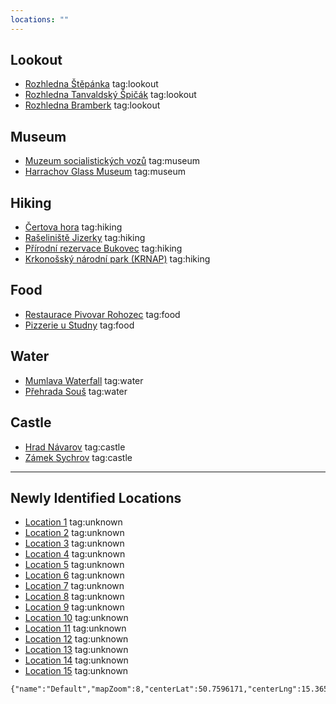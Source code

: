 ```yaml
---
locations: ""
---
```

## Lookout
- [Rozhledna Štěpánka](geo:50.734,15.390) tag:lookout
- [Rozhledna Tanvaldský Špičák](geo:50.740,15.287) tag:lookout
- [Rozhledna Bramberk](geo:50.762,15.191) tag:lookout

## Museum
- [Muzeum socialistických vozů](geo:50.728,15.371) tag:museum
- [Harrachov Glass Museum](geo:50.772,15.428) tag:museum

## Hiking
- [Čertova hora](geo:50.739,15.456) tag:hiking
- [Rašeliniště Jizerky](geo:50.847,15.303) tag:hiking
- [Přírodní rezervace Bukovec](geo:50.841,15.353) tag:hiking
- [Krkonošský národní park (KRNAP)](geo:50.733,15.531) tag:hiking

## Food
- [Restaurace Pivovar Rohozec](geo:50.627,15.134) tag:food
- [Pizzerie u Studny](geo:50.733,15.314) tag:food

## Water
- [Mumlava Waterfall](geo:50.782,15.445) tag:water
- [Přehrada Souš](geo:50.811,15.339) tag:water

## Castle
- [Hrad Návarov](geo:50.686,15.340) tag:castle
- [Zámek Sychrov](geo:50.628,15.080) tag:castle

---

## Newly Identified Locations
- [Location 1](geo:50.7569761,15.3586861) tag:unknown
- [Location 2](geo:50.7706547,15.4532308) tag:unknown
- [Location 3](geo:50.7399422,15.3454031) tag:unknown
- [Location 4](geo:50.7304342,15.3058503) tag:unknown
- [Location 5](geo:50.7622558,15.4307222) tag:unknown
- [Location 6](geo:50.8275228,15.3284925) tag:unknown
- [Location 7](geo:50.7595289,15.2949572) tag:unknown
- [Location 8](geo:50.7456383,15.2899656) tag:unknown
- [Location 9](geo:50.7398036,15.2501703) tag:unknown
- [Location 10](geo:50.7712356,15.3935147) tag:unknown
- [Location 11](geo:50.7721042,15.4034711) tag:unknown
- [Location 12](geo:50.7621156,15.3864767) tag:unknown
- [Location 13](geo:50.7702586,15.3657056) tag:unknown
- [Location 14](geo:50.7463683,15.3648472) tag:unknown
- [Location 15](geo:50.7938922,15.4440694) tag:unknown


```mapview
{"name":"Default","mapZoom":8,"centerLat":50.7596171,"centerLng":15.3658974,"query":"","chosenMapSource":0,"showLinks":false,"linkColor":"red"}
```
